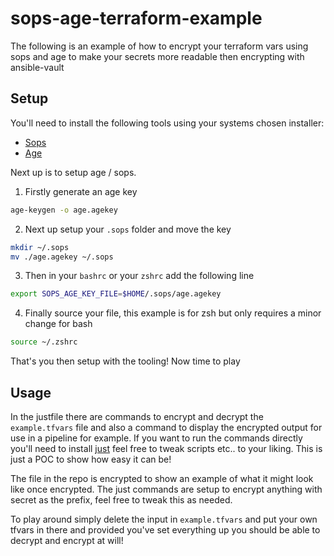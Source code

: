 # sops-age-terraform-example

The following is an example of how to encrypt your terraform vars using sops and age
to make your secrets more readable then encrypting with ansible-vault

## Setup

You'll need to install the following tools using your systems chosen installer:
- [Sops](https://github.com/getsops/sops)
- [Age](https://github.com/FiloSottile/age)

Next up is to setup age / sops.

1. Firstly generate an age key
```bash
age-keygen -o age.agekey
```
2. Next up setup your `.sops` folder and move the key
```bash
mkdir ~/.sops
mv ./age.agekey ~/.sops
```
3. Then in your `bashrc` or your `zshrc` add the following line
```bash
export SOPS_AGE_KEY_FILE=$HOME/.sops/age.agekey
```
4. Finally source your file, this example is for zsh but only requires a minor change for bash
```bash
source ~/.zshrc
```
That's you then setup with the tooling! Now time to play

## Usage
In the justfile there are commands to encrypt and decrypt the `example.tfvars`
file and also a command to display the encrypted output for use in a pipeline
for example. If you want to run the commands directly you'll need to install
[just](https://github.com/casey/just) feel free to tweak scripts etc.. to your
liking. This is just a POC to show how easy it can be!

The file in the repo is encrypted to show an example of what it might look like
once encrypted. The just commands are setup to encrypt anything with secret as
the prefix, feel free to tweak this as needed.

To play around simply delete the input in `example.tfvars` and put your own
tfvars in there and provided you've set everything up you should be able to 
decrypt and encrypt at will!
